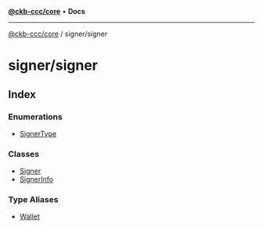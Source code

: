 [**@ckb-ccc/core**](README.md) • **Docs**

***

[@ckb-ccc/core](README.md) / signer/signer

# signer/signer

## Index

### Enumerations

- [SignerType](signer.signer.Enumeration.SignerType.md)

### Classes

- [Signer](signer.signer.Class.Signer.md)
- [SignerInfo](signer.signer.Class.SignerInfo.md)

### Type Aliases

- [Wallet](signer.signer.Type.Wallet.md)

